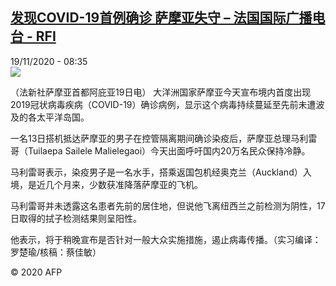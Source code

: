 <!--1605776035000-->
[发现COVID-19首例确诊 萨摩亚失守 – 法国国际广播电台 - RFI](http://www.rfi.fr//cn/contenu/20201119-%E5%8F%91%E7%8E%B0covid-19%E9%A6%96%E4%BE%8B%E7%A1%AE%E8%AF%8A-%E8%90%A8%E6%91%A9%E4%BA%9A%E5%A4%B1%E5%AE%88)
------

<div>19/11/2020 - 08:35</div><img src="https://s.rfi.fr/media/display/68635986-2a3d-11eb-81fe-005056a964fe/w:310/p:16x9/int0007b.201119153502.jpg"><div class="t-content__body u-clearfix"><p>（法新社萨摩亚首都阿庇亚19日电）    大洋洲国家萨摩亚今天宣布境内首度出现2019冠状病毒疾病（COVID-19）确诊病例，显示这个病毒持续蔓延至先前未遭波及的各太平洋岛国。</p><p>    一名13日搭机抵达萨摩亚的男子在控管隔离期间确诊染疫后，萨摩亚总理马利雷哥（Tuilaepa Sailele Malielegaoi）今天出面呼吁国内20万名民众保持冷静。</p><p>    马利雷哥表示，染疫男子是一名水手，搭乘返国包机经奥克兰（Auckland）入境，是近几个月来，少数获准降落萨摩亚的飞机。</p><p>    马利雷哥并未透露这名患者先前的居住地，但说他飞离纽西兰之前检测为阴性，17日取得的拭子检测结果则呈阳性。</p><p>    他表示，将于稍晚宣布是否针对一般大众实施措施，遏止病毒传播。（实习编译：罗楚瑜/核稿：蔡佳敏）</p><p class="t-copyright">© 2020 AFP</p>        </div>
